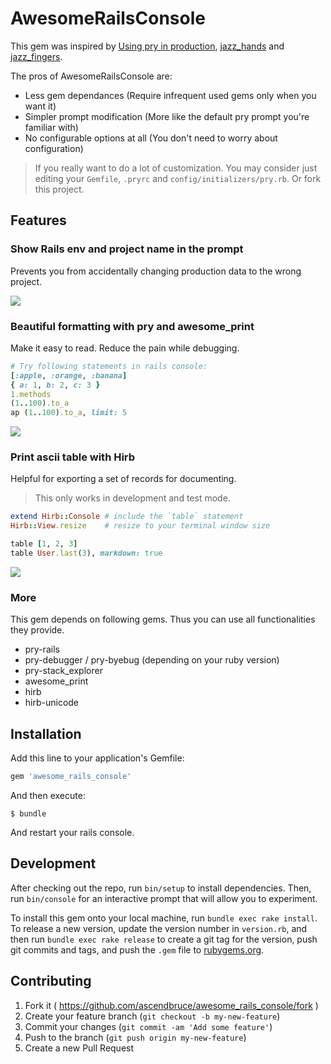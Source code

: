 # AwesomeRailsConsole

This gem was inspired by [Using pry in production](https://bugsnag.com/blog/production-pry), [jazz_hands](https://github.com/nixme/jazz_hands) and [jazz_fingers](https://github.com/plribeiro3000/jazz_fingers).

The pros of AwesomeRailsConsole are:

* Less gem dependances (Require infrequent used gems only when you want it)
* Simpler prompt modification (More like the default pry prompt you're familiar with)
* No configurable options at all (You don't need to worry about configuration)

> If you really want to do a lot of customization. You may consider just editing your `Gemfile`, `.pryrc` and `config/initializers/pry.rb`. Or fork this project.

## Features

### Show Rails env and project name in the prompt

Prevents you from accidentally changing production data to the wrong project.

![](http://i.imgur.com/fVDu0Oj.png)

### Beautiful formatting with pry and awesome_print

Make it easy to read. Reduce the pain while debugging.

```ruby
# Try following statements in rails console:
[:apple, :orange, :banana]
{ a: 1, b: 2, c: 3 }
1.methods
(1..100).to_a
ap (1..100).to_a, limit: 5
```

![](http://i.imgur.com/I5zE8Jp.png)

### Print ascii table with Hirb

Helpful for exporting a set of records for documenting.

> This only works in development and test mode.

```ruby
extend Hirb::Console # include the `table` statement
Hirb::View.resize    # resize to your terminal window size

table [1, 2, 3]
table User.last(3), markdown: true
```

![](http://i.imgur.com/KRqvaBA.png)

### More

This gem depends on following gems. Thus you can use all functionalities they provide.

* pry-rails
* pry-debugger / pry-byebug (depending on your ruby version)
* pry-stack_explorer
* awesome_print
* hirb
* hirb-unicode

## Installation

Add this line to your application's Gemfile:

```ruby
gem 'awesome_rails_console'
```

And then execute:

    $ bundle

And restart your rails console.

## Development

After checking out the repo, run `bin/setup` to install dependencies. Then, run `bin/console` for an interactive prompt that will allow you to experiment.

To install this gem onto your local machine, run `bundle exec rake install`. To release a new version, update the version number in `version.rb`, and then run `bundle exec rake release` to create a git tag for the version, push git commits and tags, and push the `.gem` file to [rubygems.org](https://rubygems.org).

## Contributing

1. Fork it ( https://github.com/ascendbruce/awesome_rails_console/fork )
2. Create your feature branch (`git checkout -b my-new-feature`)
3. Commit your changes (`git commit -am 'Add some feature'`)
4. Push to the branch (`git push origin my-new-feature`)
5. Create a new Pull Request
